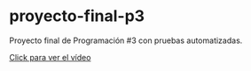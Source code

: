 # proyecto-final-p3
Proyecto final de Programación #3 con pruebas automatizadas.

[Click para ver el vídeo](https://drive.google.com/drive/folders/1t_chE8ez4T5qz8683DmBwlx6SsSU_TJb?usp=sharing)
